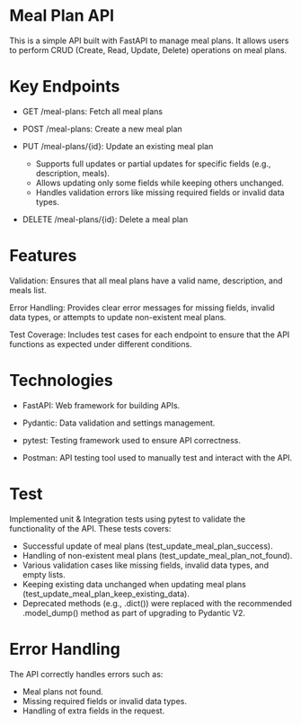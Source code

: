 # Meal Plan API

This is a simple API built with FastAPI to manage meal plans. It allows users to perform CRUD (Create, Read, Update, Delete) operations on meal plans.


# Key Endpoints

- GET /meal-plans: Fetch all meal plans
- POST /meal-plans: Create a new meal plan
- PUT /meal-plans/{id}: Update an existing meal plan

  - Supports full updates or partial updates for specific fields (e.g., description, meals).
  - Allows updating only some fields while keeping others unchanged.
  - Handles validation errors like missing required fields or invalid data types.

- DELETE /meal-plans/{id}: Delete a meal plan

# Features

Validation: Ensures that all meal plans have a valid name, description, and meals list.

Error Handling: Provides clear error messages for missing fields, invalid data types, or attempts to update non-existent meal plans.

Test Coverage: Includes test cases for each endpoint to ensure that the API functions as expected under different conditions.


# Technologies

- FastAPI: Web framework for building APIs.

- Pydantic: Data validation and settings management.

- pytest: Testing framework used to ensure API correctness.

- Postman: API testing tool used to manually test and interact with the API. 

# Test

Implemented unit & Integration tests using pytest to validate the functionality of the API. These tests covers:

- Successful update of meal plans (test_update_meal_plan_success).
- Handling of non-existent meal plans (test_update_meal_plan_not_found).
- Various validation cases like missing fields, invalid data types, and empty lists.
- Keeping existing data unchanged when updating meal plans (test_update_meal_plan_keep_existing_data).
- Deprecated methods (e.g., .dict()) were replaced with the recommended .model_dump() method as part of upgrading to Pydantic V2.

# Error Handling

The API correctly handles errors such as:

- Meal plans not found.
- Missing required fields or invalid data types.
- Handling of extra fields in the request.